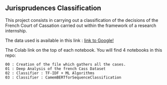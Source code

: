 ## Jurisprudences Classification

This project consists in carrying out a classification of the decisions of the French Court of Cassation carried out within the framework of a research internship.

The data used is available in this link  : [link to Google!](http://google.com)


The Colab link on the top of each notebook.
You will find 4 notebooks in this repo:
	
	00 : Creation of the file which gathers all the cases. 
	01 : Deep Analysis of the french Cass Dataset 
	02 : Classifier : TF-IDF + ML Algorithms
	03 : Classifier : CamemBERTforSequenceClassification
	
